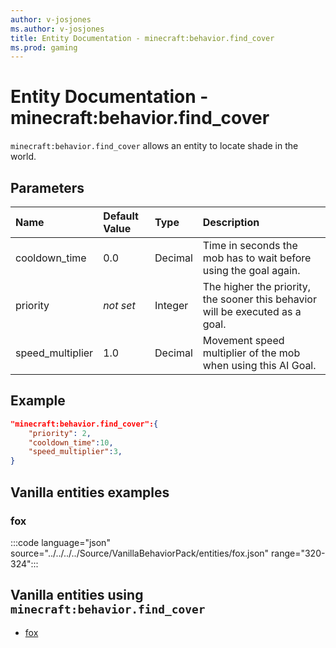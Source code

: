 ```yaml
---
author: v-josjones
ms.author: v-josjones
title: Entity Documentation - minecraft:behavior.find_cover
ms.prod: gaming
---
```


# Entity Documentation - minecraft:behavior.find_cover

`minecraft:behavior.find_cover` allows an entity to locate shade in the world.

## Parameters

|Name |Default Value  |Type  |Description  |
|:----------|:----------|:----------|:----------|
|cooldown_time| 0.0| Decimal| Time in seconds the mob has to wait before using the goal again. |
|priority|*not set*|Integer|The higher the priority, the sooner this behavior will be executed as a goal.|
|speed_multiplier| 1.0| Decimal| Movement speed multiplier of the mob when using this AI Goal. |

## Example

```json
"minecraft:behavior.find_cover":{
    "priority": 2,
    "cooldown_time":10,
    "speed_multiplier":3,
}
```

## Vanilla entities examples

### fox

:::code language="json" source="../../../../Source/VanillaBehaviorPack/entities/fox.json" range="320-324":::

## Vanilla entities using `minecraft:behavior.find_cover`

- [fox](../../../../Source/VanillaBehaviorPack_Snippets/entities/fox.md)
